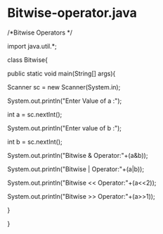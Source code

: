 # Bitwise-operator.java

/*Bitwise Operators */

import java.util.*;

class Bitwise{

public static void main(String[] args){

Scanner sc = new Scanner(System.in);

System.out.println("Enter Value of a :");

int a = sc.nextInt();

System.out.println("Enter value of b :");

int b = sc.nextInt();

System.out.println("Bitwise & Operator:"+(a&b));

System.out.println("Bitwise | Operator:"+(a|b));

System.out.println("Bitwise << Operator:"+(a<<2));

System.out.println("Bitwise >> Operator:"+(a>>1));

}

}
